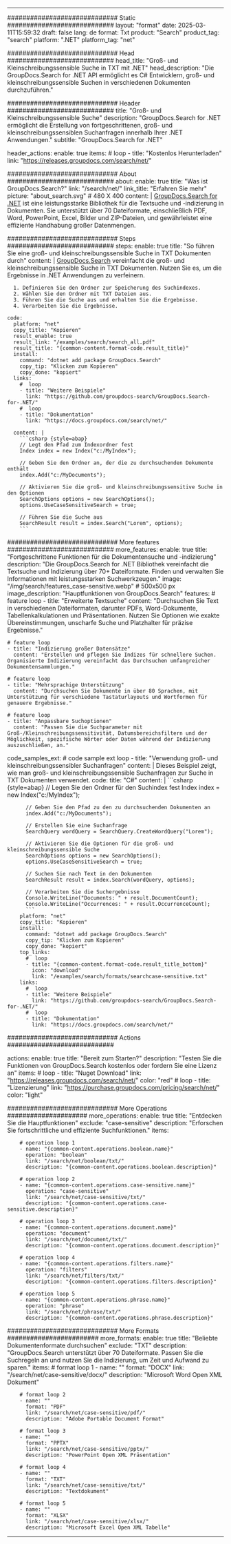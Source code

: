 
---
############################# Static ############################
layout: "format"
date:  2025-03-11T15:59:32
draft: false
lang: de
format: Txt
product: "Search"
product_tag: "search"
platform: ".NET"
platform_tag: "net"

############################# Head ############################
head_title: "Groß- und Kleinschreibungssensible Suche in TXT mit .NET"
head_description: "Die GroupDocs.Search for .NET API ermöglicht es C# Entwicklern, groß- und kleinschreibungssensible Suchen in verschiedenen Dokumenten durchzuführen."

############################# Header ############################
title: "Groß- und Kleinschreibungssensible Suche" 
description: "GroupDocs.Search for .NET ermöglicht die Erstellung von fortgeschrittenen, groß- und kleinschreibungssensiblen Suchanfragen innerhalb Ihrer .NET Anwendungen."
subtitle: "GroupDocs.Search for .NET" 

header_actions:
  enable: true
  items:
    #  loop
    - title: "Kostenlos Herunterladen"
      link: "https://releases.groupdocs.com/search/net/"
      
############################# About ############################
about:
    enable: true
    title: "Was ist GroupDocs.Search?"
    link: "/search/net/"
    link_title: "Erfahren Sie mehr"
    picture: "about_search.svg" # 480 X 400
    content: |
       [GroupDocs.Search for .NET](/search/net/) ist eine leistungsstarke Bibliothek für die Textsuche und -indizierung in Dokumenten. Sie unterstützt über 70 Dateiformate, einschließlich PDF, Word, PowerPoint, Excel, Bilder und ZIP-Dateien, und gewährleistet eine effiziente Handhabung großer Datenmengen.

############################# Steps ############################
steps:
    enable: true
    title: "So führen Sie eine groß- und kleinschreibungssensible Suche in TXT Dokumenten durch"
    content: |
      [GroupDocs.Search](/search/net/) vereinfacht die groß- und kleinschreibungssensible Suche in TXT Dokumenten. Nutzen Sie es, um die Ergebnisse in .NET Anwendungen zu verfeinern.
      
      1. Definieren Sie den Ordner zur Speicherung des Suchindexes.
      2. Wählen Sie den Ordner mit TXT Dateien aus.
      3. Führen Sie die Suche aus und erhalten Sie die Ergebnisse.
      4. Verarbeiten Sie die Ergebnisse.
   
    code:
      platform: "net"
      copy_title: "Kopieren"
      result_enable: true
      result_link: "/examples/search/search_all.pdf"
      result_title: "{common-content.format-code.result_title}"
      install:
        command: "dotnet add package GroupDocs.Search"
        copy_tip: "Klicken zum Kopieren"
        copy_done: "kopiert"
      links:
        #  loop
        - title: "Weitere Beispiele"
          link: "https://github.com/groupdocs-search/GroupDocs.Search-for-.NET/"
        #  loop
        - title: "Dokumentation"
          link: "https://docs.groupdocs.com/search/net/"
          
      content: |
        ```csharp {style=abap}
        // Legt den Pfad zum Indexordner fest
        Index index = new Index("c:/MyIndex");

        // Geben Sie den Ordner an, der die zu durchsuchenden Dokumente enthält
        index.Add("c:/MyDocuments");

        // Aktivieren Sie die groß- und kleinschreibungssensitive Suche in den Optionen
        SearchOptions options = new SearchOptions();
        options.UseCaseSensitiveSearch = true;

        // Führen Sie die Suche aus
        SearchResult result = index.Search("Lorem", options);
        ```            

############################# More features ############################
more_features:
  enable: true
  title: "Fortgeschrittene Funktionen für die Dokumentensuche und -indizierung"
  description: "Die GroupDocs.Search for .NET Bibliothek vereinfacht die Textsuche und Indizierung über 70+ Dateiformate. Finden und verwalten Sie Informationen mit leistungsstarken Suchwerkzeugen."
  image: "/img/search/features_case-sensitive.webp" # 500x500 px
  image_description: "Hauptfunktionen von GroupDocs.Search"
  features:
    # feature loop
    - title: "Erweiterte Textsuche"
      content: "Durchsuchen Sie Text in verschiedenen Dateiformaten, darunter PDFs, Word-Dokumente, Tabellenkalkulationen und Präsentationen. Nutzen Sie Optionen wie exakte Übereinstimmungen, unscharfe Suche und Platzhalter für präzise Ergebnisse."

    # feature loop
    - title: "Indizierung großer Datensätze"
      content: "Erstellen und pflegen Sie Indizes für schnellere Suchen. Organisierte Indizierung vereinfacht das Durchsuchen umfangreicher Dokumentensammlungen."

    # feature loop
    - title: "Mehrsprachige Unterstützung"
      content: "Durchsuchen Sie Dokumente in über 80 Sprachen, mit Unterstützung für verschiedene Tastaturlayouts und Wortformen für genauere Ergebnisse."

    # feature loop
    - title: "Anpassbare Suchoptionen"
      content: "Passen Sie die Suchparameter mit Groß-/Kleinschreibungssensitivität, Datumsbereichsfiltern und der Möglichkeit, spezifische Wörter oder Daten während der Indizierung auszuschließen, an."
      
  code_samples_ext:
    # code sample ext loop
    - title: "Verwendung groß- und kleinschreibungssensibler Suchanfragen"
      content: |
        Dieses Beispiel zeigt, wie man groß- und kleinschreibungssensible Suchanfragen zur Suche in TXT Dokumenten verwendet.
      code:
        title: "C#"
        content: |
          ```csharp {style=abap}
          // Legen Sie den Ordner für den Suchindex fest
          Index index = new Index("c:/MyIndex");
              
          // Geben Sie den Pfad zu den zu durchsuchenden Dokumenten an
          index.Add("c:/MyDocuments");

          // Erstellen Sie eine Suchanfrage
          SearchQuery wordQuery = SearchQuery.CreateWordQuery("Lorem");

          // Aktivieren Sie die Optionen für die groß- und kleinschreibungssensible Suche
          SearchOptions options = new SearchOptions();
          options.UseCaseSensitiveSearch = true;

          // Suchen Sie nach Text in den Dokumenten
          SearchResult result = index.Search(wordQuery, options);
          
          // Verarbeiten Sie die Suchergebnisse
          Console.WriteLine("Documents: " + result.DocumentCount);
          Console.WriteLine("Occurrences: " + result.OccurrenceCount);
          ```
        platform: "net"
        copy_title: "Kopieren"
        install:
          command: "dotnet add package GroupDocs.Search"
          copy_tip: "Klicken zum Kopieren"
          copy_done: "kopiert"
        top_links:
          #  loop
          - title: "{common-content.format-code.result_title_bottom}"
            icon: "download"
            link: "/examples/search/formats/searchcase-sensitive.txt"
        links:
          #  loop
          - title: "Weitere Beispiele"
            link: "https://github.com/groupdocs-search/GroupDocs.Search-for-.NET/"
          #  loop
          - title: "Dokumentation"
            link: "https://docs.groupdocs.com/search/net/"
            

            


############################# Actions ############################

actions:
  enable: true
  title: "Bereit zum Starten?"
  description: "Testen Sie die Funktionen von GroupDocs.Search kostenlos oder fordern Sie eine Lizenz an"
  items:
    #  loop
    - title: "Nuget Download"
      link: "https://releases.groupdocs.com/search/net/"
      color: "red"
        #  loop
    - title: "Lizenzierung"
      link: "https://purchase.groupdocs.com/pricing/search/net/"
      color: "light"


############################# More Operations #####################
more_operations:
    enable: true
    title: "Entdecken Sie die Hauptfunktionen"
    exclude: "case-sensitive"
    description: "Erforschen Sie fortschrittliche und effiziente Suchfunktionen."
    items: 
          
        # operation loop 1
        - name: "{common-content.operations.boolean.name}"
          operation: "boolean"
          link: "/search/net/boolean/txt/"
          description: "{common-content.operations.boolean.description}"

        # operation loop 2
        - name: "{common-content.operations.case-sensitive.name}"
          operation: "case-sensitive"
          link: "/search/net/case-sensitive/txt/"
          description: "{common-content.operations.case-sensitive.description}"

        # operation loop 3
        - name: "{common-content.operations.document.name}"
          operation: "document"
          link: "/search/net/document/txt/"
          description: "{common-content.operations.document.description}"

        # operation loop 4
        - name: "{common-content.operations.filters.name}"
          operation: "filters"
          link: "/search/net/filters/txt/"
          description: "{common-content.operations.filters.description}"

        # operation loop 5
        - name: "{common-content.operations.phrase.name}"
          operation: "phrase"
          link: "/search/net/phrase/txt/"
          description: "{common-content.operations.phrase.description}"
          
        
          
############################# More Formats ########################
more_formats:
    enable: true
    title: "Beliebte Dokumentenformate durchsuchen"
    exclude: "TXT"
    description: "GroupDocs.Search unterstützt über 70 Dateiformate. Passen Sie die Suchregeln an und nutzen Sie die Indizierung, um Zeit und Aufwand zu sparen."
    items: 
        # format loop 1
        - name: ""
          format: "DOCX"
          link: "/search/net/case-sensitive/docx/"
          description: "Microsoft Word Open XML Dokument"
          
        # format loop 2
        - name: ""
          format: "PDF"
          link: "/search/net/case-sensitive/pdf/"
          description: "Adobe Portable Document Format"
          
        # format loop 3
        - name: ""
          format: "PPTX"
          link: "/search/net/case-sensitive/pptx/"
          description: "PowerPoint Open XML Präsentation"

        # format loop 4
        - name: ""
          format: "TXT"
          link: "/search/net/case-sensitive/txt/"
          description: "Textdokument"
          
        # format loop 5
        - name: ""
          format: "XLSX"
          link: "/search/net/case-sensitive/xlsx/"
          description: "Microsoft Excel Open XML Tabelle"
  

---